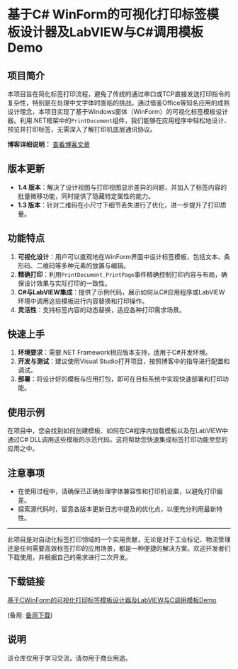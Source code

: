 # 基于C# WinForm的可视化打印标签模板设计器及LabVIEW与C#调用模板Demo

## 项目简介

本项目旨在简化标签打印流程，避免了传统的通过串口或TCP直接发送打印指令的复杂性，特别是在处理中文字体时面临的挑战。通过借鉴Office等知名应用的成熟设计理念，本项目实现了基于Windows窗体（WinForm）的可视化标签模板设计器。利用.NET框架中的`PrintDocument`组件，我们能够在应用程序中轻松地设计、预览并打印标签，无需深入了解打印机底层通讯协议。

**博客详细说明：** [查看博客文章](https://blog.csdn.net/qiangpi6057/article/details/125295588)

## 版本更新

- **1.4 版本**：解决了设计视图与打印视图显示差异的问题，并加入了标签内容的批量微移功能，同时提供了隐藏特定属性的能力。
- **1.3 版本**：针对二维码在小尺寸下细节丢失进行了优化，进一步提升了打印质量。

## 功能特点

1. **可视化设计**：用户可以直观地在WinForm界面中设计标签模板，包括文本、条形码、二维码等多种元素的放置与编辑。
2. **精确打印**：利用`PrintDocument_PrintPage`事件精确控制打印内容与布局，确保设计效果与实际打印的一致性。
3. **C#与LabVIEW集成**：提供了示例代码，展示如何从C#应用程序或LabVIEW环境中调用这些模板进行内容替换和打印操作。
4. **灵活性**：支持标签内容的动态替换，适应各种打印需求场景。

## 快速上手

1. **环境要求**：需要.NET Framework相应版本支持，适用于C#开发环境。
2. **开发与测试**：建议使用Visual Studio打开项目，按照博客中的指导进行配置和调试。
3. **部署**：将设计好的模板与应用打包，即可在目标系统中实现快速部署和打印功能。

## 使用示例

在项目中，您会找到如何创建模板、如何在C#程序内加载模板以及在LabVIEW中通过C# DLL调用这些模板的示范代码。这将帮助您快速集成标签打印功能至您的应用之中。

## 注意事项

- 在使用过程中，请确保已正确处理字体兼容性和打印机设置，以避免打印偏差。
- 探索源代码时，留意各版本更新日志中提及的优化点，以便充分利用最新特性。

---

此项目是对自动化标签打印领域的一个实用贡献，无论是对于工业标记、物流管理还是任何需要高效标签打印的应用场景，都是一种便捷的解决方案。欢迎开发者们下载使用，并根据自己的需求进行二次开发。

## 下载链接
[基于CWinForm的可视化打印标签模板设计器及LabVIEW与C调用模板Demo](https://pan.quark.cn/s/3ee9310b5799) 

(备用: [备用下载](https://pan.baidu.com/s/1soprzwKdKqUuxZXZ9BN2lA?pwd=1234))

## 说明

该仓库仅用于学习交流，请勿用于商业用途。
